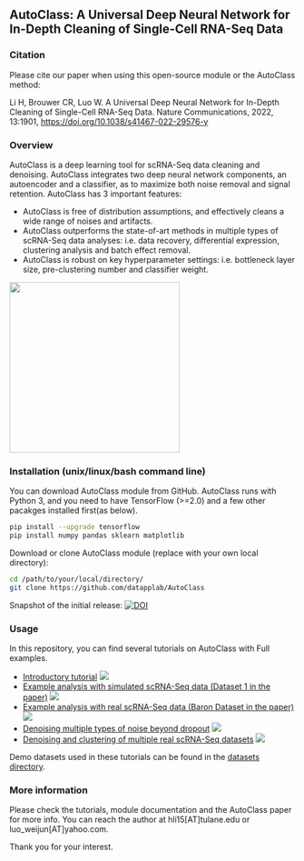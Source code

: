 ## AutoClass: A Universal Deep Neural Network for In-Depth Cleaning of Single-Cell RNA-Seq Data



### Citation

Please cite our paper when using this open-source module or the AutoClass method:

Li H, Brouwer CR, Luo W. A Universal Deep Neural Network for In-Depth Cleaning of Single-Cell RNA-Seq Data. Nature Communications, 2022, 13:1901, <a href=https://doi.org/10.1038/s41467-022-29576-y>https://doi.org/10.1038/s41467-022-29576-y</a>



### Overview

AutoClass is a deep learning tool for scRNA-Seq data cleaning and denoising. AutoClass integrates two deep neural network components, an autoencoder and a classifier, as to maximize both noise removal and signal retention.
AutoClass has 3 important features:
* AutoClass is free of distribution assumptions, and effectively cleans a wide range of noises and artifacts.
* AutoClass outperforms the state-of-art methods in multiple types of scRNA-Seq data analyses: i.e. data recovery, differential expression, clustering analysis and batch effect removal. 
* AutoClass is robust on key hyperparameter settings: i.e. bottleneck layer size, pre-clustering number and classifier weight.


<img src="https://media.springernature.com/full/springer-static/image/art%3A10.1038%2Fs41467-022-29576-y/MediaObjects/41467_2022_29576_Fig1_HTML.png" width="300">

### Installation (unix/linux/bash command line)

You can download AutoClass module from GitHub. AutoClass runs with Python 3, and you need to have TensorFlow (>=2.0) and a few other pacakges installed first(as below).
``` bash
pip install --upgrade tensorflow
pip install numpy pandas sklearn matplotlib
```
Download or clone AutoClass module (replace with your own local directory):
``` bash
cd /path/to/your/local/directory/
git clone https://github.com/datapplab/AutoClass
```

Snapshot of the initial release: [![DOI](https://zenodo.org/badge/282904994.svg)](https://zenodo.org/badge/latestdoi/282904994)

### Usage
In this repository, you can find several tutorials on AutoClass with Full examples.
* [Introductory tutorial](Tutorial.ipynb)      [![](https://colab.research.google.com/assets/colab-badge.svg)](https://colab.research.google.com/github/datapplab/AutoClass/blob/master/Tutorial.ipynb)
* [Example analysis with simulated scRNA-Seq data (Dataset 1 in the paper)](Examples/Analysis_on_Dataset1.ipynb)      [![](https://colab.research.google.com/assets/colab-badge.svg)](https://colab.research.google.com/github/datapplab/AutoClass/blob/master/Examples/Analysis_on_Dataset1.ipynb)
* [Example analysis with real scRNA-Seq data (Baron Dataset in the paper)](Examples/Baron_dataset.ipynb)      [![](https://colab.research.google.com/assets/colab-badge.svg)](https://colab.research.google.com/github/datapplab/AutoClass/blob/master/Examples/Baron_dataset.ipynb)
* [Denoising multiple types of noise beyond dropout](Examples/Denoise_Other_Noise_Types.ipynb)      [![](https://colab.research.google.com/assets/colab-badge.svg)](https://colab.research.google.com/github/datapplab/AutoClass/blob/master/Examples/Denoise_Other_Noise_Types.ipynb)
* [Denoising and clustering of multiple real scRNA-Seq datasets](Examples/Real_datasets_clustering.ipynb)      [![](https://colab.research.google.com/assets/colab-badge.svg)](https://colab.research.google.com/github/datapplab/AutoClass/blob/master/Examples/Real_datasets_clustering.ipynb)

Demo datasets used in these tutorials can be found in the [datasets directory](datasets/).

### More information

Please check the tutorials, module documentation and the AutoClass paper for more info.
You can reach the author at hli15[AT]tulane.edu or luo_weijun[AT]yahoo.com.

Thank you for your interest.
